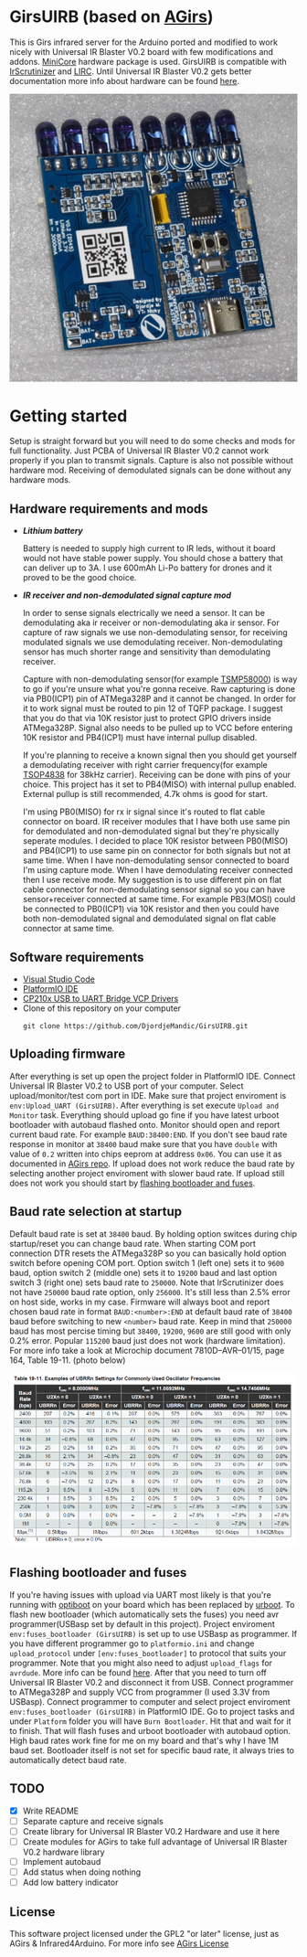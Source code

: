 # GirsUIRB (based on [AGirs](https://github.com/bengtmartensson/AGirs))
 This is Girs infrared server for the Arduino ported and modified to work nicely with Universal IR Blaster V0.2 board with few modifications and addons. [MiniCore](https://github.com/MCUdude/MiniCore/) hardware package is used. GirsUIRB is compatible with [IrScrutinizer](https://github.com/bengtmartensson/IrScrutinizer) and [LIRC](https://www.lirc.org/). Until Universal IR Blaster V0.2 gets better documentation more info about hardware can be found [here](https://github.com/DjordjeMandic/Universal-IR-Blaster-TV-B-Gone).

![Universal IR Blaster V0.2 without battery](Photos/UIRBV02board.jpeg)
# Getting started
Setup is straight forward but you will need to do some checks and mods for full functionality. Just PCBA of Universal IR Blaster V0.2 cannot work properly if you plan to transmit signals. Capture is also not possible without hardware mod. Receiving of demodulated signals can be done without any hardware mods.
## Hardware requirements and mods
 * ***Lithium battery***
    
    Battery is needed to supply high current to IR leds, without it board would not have stable power supply. You should chose a battery that can deliver up to 3A. I use 600mAh Li-Po battery for drones and it proved to be the good choice.
 * ***IR receiver and non-demodulated signal capture mod***
    
    In order to sense signals electrically we need a sensor. It can be demodulating aka ir receiver or non-demodulating aka ir sensor. For capture of raw signals we use non-demodulating sensor, for receiving modulated signals we use demodulating receiver. Non-demodulating sensor has much shorter range and sensitivity than demodulating receiver. 
    
    Capture with non-demodulating sensor(for example [TSMP58000](https://www.micros.com.pl/mediaserver/info-ootsmp58000.pdf)) is way to go if you're unsure what you're gonna receive. Raw capturing is done via PB0(ICP1) pin of ATMega328P and it cannot be changed. In order for it to work signal must be routed to pin 12 of TQFP package. I suggest that you do that via 10K resistor just to protect GPIO drivers inside ATMega328P. Signal also needs to be pulled up to VCC before entering 10K resistor and PB4(ICP1) must have internal pullup disabled. 
    
    If you're planning to receive a known signal then you should get yourself a demodulating receiver with right carrier frequency(for example [TSOP4838](https://www.vishay.com/docs/82459/tsop48.pdf) for 38kHz carrier). Receiving can be done with pins of your choice. This project has it set to PB4(MISO) with internal pullup enabled. External pullup is still recommended, 4.7k ohms is good for start.

    I'm using PB0(MISO) for rx ir signal since it's routed to flat cable connector on board. IR receiver modules that I have both use same pin for demodulated and non-demodulated signal but they're physically seperate modules. I decided to place 10K resistor between PB0(MISO) and PB4(ICP1) to use same pin on connector for both signals but not at same time. When I have non-demodulating sensor connected to board I'm using capture mode. When I have demodulating receiver connected then I use receive mode. My suggestion is to use different pin on flat cable connector for non-demodulating sensor signal so you can have sensor+receiver connected at same time. For example PB3(MOSI) could be connected to PB0(ICP1) via 10K resistor and then you could have both non-demodulated signal and demodulated signal on flat cable connector at same time. 
## Software requirements
 * [Visual Studio Code](https://code.visualstudio.com/)
 * [PlatformIO IDE](https://platformio.org/)
 * [CP210x USB to UART Bridge VCP Drivers](https://www.silabs.com/developers/usb-to-uart-bridge-vcp-drivers)
 * Clone of this repository on your computer
    ```
    git clone https://github.com/DjordjeMandic/GirsUIRB.git
    ```
## Uploading firmware
After everything is set up open the project folder in PlatformIO IDE. Connect Universal IR Blaster V0.2 to USB port of your computer. Select upload/monitor/test com port in IDE. Make sure that project enviroment is `env:Upload_UART (GirsUIRB)`. After everything is set execute `Upload and Monitor` task. Everything should upload go fine if you have latest urboot bootloader with autobaud flashed onto. Monitor should open and report current baud rate. For example `BAUD:38400:END`. If you don't see baud rate response in monitor at `38400` baud make sure that you have `double` with value of `0.2` written into chips eeprom at address `0x06`. You can use it as documented in [AGirs repo](https://github.com/bengtmartensson/AGirs). If upload does not work reduce the baud rate by selecting another project enviroment with slower baud rate. If upload still does not work you should start by [flashing bootloader and fuses](#flashing-bootloader-and-fuses). 

## Baud rate selection at startup
Default baud rate is set at `38400` baud. By holding option switces during chip startup/reset you can change baud rate. When starting COM port connection DTR resets the ATMega328P so you can basically hold option switch before opening COM port. Option switch 1 (left one) sets it to `9600` baud, option switch 2 (middle one) sets it to `19200` baud and last option switch 3 (right one) sets baud rate to `250000`. Note that IrScrutinizer does not have `250000` baud rate option, only `256000`. It's still less than 2.5% error on host side, works in my case. Firmware will always boot and report chosen baud rate in format `BAUD:<number>:END` at default baud rate of `38400` baud before switching to new `<number>` baud rate. Keep in mind that `250000` baud has most percise timing but `38400`, `19200`, `9600` are still good with only 0.2% error. Popular `115200` baud just does not work (hardware limitation). For more info take a look at Microchip document 7810D–AVR–01/15, page 164, Table 19-11. (photo below)

![Popular baud rates and their error at 8MHz](Photos/baudtable.png)

## Flashing bootloader and fuses
If you're having issues with upload via UART most likely is that you're running with [optiboot](https://github.com/Optiboot/optiboot) on your board which has been replaced by [urboot](https://github.com/stefanrueger/urboot). To flash new bootloader (which automatically sets the fuses) you need avr programmer(USBasp set by default in this project). Project enviroment `env:fuses_bootloader (GirsUIRB)` is set up to use USBasp as programmer. If you have different programmer go to `platformio.ini` and change `upload_protocol` under `[env:fuses_bootloader]` to protocol that suits your programmer. Note that you might also need to adjust `upload_flags` for `avrdude`.  More info can be found [here](https://docs.platformio.org/en/latest/platforms/atmelavr.html#upload-using-programmer). After that you need to turn off Universal IR Blaster V0.2 and disconnect it from USB. Connect programmer to ATMega328P and supply VCC from programmer (I used 3.3V from USBasp). Connect programmer to computer and select project enviroment `env:fuses_bootloader (GirsUIRB)` in PlatformIO IDE. Go to project tasks and under `Platform` folder you will have `Burn Bootloader`. Hit that and wait for it to finish. That will flash fuses and urboot bootloader with autobaud option. High baud rates work fine for me on my board and that's why I have 1M baud set. Bootloader itself is not set for specific baud rate, it always tries to automatically detect baud rate.

## TODO

- [x] Write README
- [ ] Separate capture and receive signals
- [ ] Create library for Universal IR Blaster V0.2 Hardware and use it here
- [ ] Create modules for AGirs to take full advantage of Universal IR Blaster V0.2 hardware library
- [ ] Implement autobaud
- [ ] Add status when doing nothing
- [ ] Add low battery indicator
     
## License

This software project licensed under the GPL2 "or later" license, just as AGirs & Infrared4Arduino. For more info see [AGirs License](https://github.com/bengtmartensson/AGirs#license)